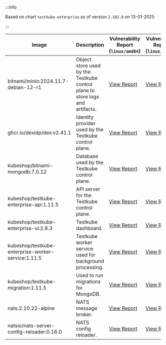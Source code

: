 :::info

Based on chart `testkube-enterprise` as of version `2.102.0` on 13-01-2025

:::

| Image | Description | Vulnerability Report (`linux/amd64`) | Vulnerability Report (`linux/arm64`) | Docker Image |
|-------|-------------|----------------------------------------|----------------------------------------|--------------|
| bitnami/minio:2024.11.7-debian-12-r1 | Object store used by the Testkube control plane to store logs and artifacts. | [View Report](./minio-2024.11.7-debian-12-r1_linux_amd64.md) | [View Report](./minio-2024.11.7-debian-12-r1_linux_arm64.md) | [View Image](https://hub.docker.com/layers/bitnami/minio/2024.11.7-debian-12-r1/images/sha256-6cc8d265464eb9e45fa1f2b186a326552c9a5c4ea373c26edf84c2ea18b39aed?context=explore) |
| ghcr.io/dexidp/dex:v2.41.1 | Identity provider used by the Testkube control plane. | [View Report](./dex-v2.41.1_linux_amd64.md) | [View Report](./dex-v2.41.1_linux_arm64.md) | [View Image](https://github.com/dexidp/dex/pkgs/container/dex) |
| kubeshop/bitnami-mongodb:7.0.12 | Database used by the Testkube control plane. | [View Report](./bitnami-mongodb-7.0.12_linux_amd64.md) | [View Report](./bitnami-mongodb-7.0.12_linux_arm64.md) | [View Image](https://hub.docker.com/layers/kubeshop/bitnami-mongodb/7.0.12/images/sha256-43aa0e5c2e3eff47a9d82ab89e3d0bdde515b9b64628d328a18342e1facba8aa?context=explore) |
| kubeshop/testkube-enterprise-api:1.11.5 | API server for the Testkube control plane. | [View Report](./testkube-enterprise-api-1.11.5_linux_amd64.md) | [View Report](./testkube-enterprise-api-1.11.5_linux_arm64.md) | [View Image](https://hub.docker.com/layers/kubeshop/testkube-enterprise-api/1.11.5/images/sha256-bed51542cf1799c0f23991292597dccf2d089d899b7d206a3b532c2af7a2a75d?context=explore) |
| kubeshop/testkube-enterprise-ui:2.8.3 | Testkube dashboard. | [View Report](./testkube-enterprise-ui-2.8.3_linux_amd64.md) | [View Report](./testkube-enterprise-ui-2.8.3_linux_arm64.md) | [View Image](https://hub.docker.com/layers/kubeshop/testkube-enterprise-ui/2.8.3/images/sha256-25177da2b980fc87d4c6309a3c8153fd2e0ad8c34a9fc90ef998fcbb2a3f58ee?context=explore) |
| kubeshop/testkube-enterprise-worker-service:1.11.5 | Testkube worker service used for background processing. | [View Report](./testkube-enterprise-worker-service-1.11.5_linux_amd64.md) | [View Report](./testkube-enterprise-worker-service-1.11.5_linux_arm64.md) | [View Image](https://hub.docker.com/layers/kubeshop/testkube-enterprise-worker-service/1.11.5/images/sha256-d881517784de90fe0c730074cec93be8f8833c86f45f16ae349252ae7ed4f158?context=explore) |
| kubeshop/testkube-migration:1.11.5 | Used to run migrations for MongoDB. | [View Report](./testkube-migration-1.11.5_linux_amd64.md) | [View Report](./testkube-migration-1.11.5_linux_arm64.md) | [View Image](https://hub.docker.com/layers/kubeshop/testkube-migration/1.11.5/images/sha256-b0b04b744410cc5528a20de1f40107f53faa74028528033d938c62e72bc51e8a?context=explore) |
| nats:2.10.22-alpine | NATS message broker. | [View Report](./nats-2.10.22-alpine_linux_amd64.md) | [View Report](./nats-2.10.22-alpine_linux_arm64.md) | [View Image](https://hub.docker.com/layers/library/nats/2.10.22-alpine/images/sha256-aa536352f09b109b909e8bfbf9859a40601481bb3742ebc7a09cfaf638622407?context=explore) |
| natsio/nats-server-config-reloader:0.16.0 | NATS config reloader. | [View Report](./nats-server-config-reloader-0.16.0_linux_amd64.md) | [View Report](./nats-server-config-reloader-0.16.0_linux_arm64.md) | [View Image](https://hub.docker.com/layers/natsio/nats-server-config-reloader/0.16.0/images/sha256-6e1f185d0f39fdf6032872bd20f1ce134d4e18c923d55f7cf93d40afcf6a8ffe?context=explore) |
